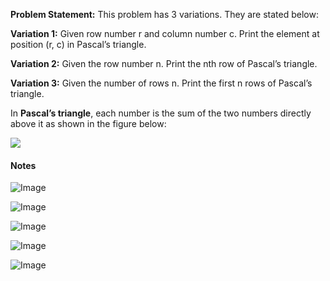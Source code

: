 
**Problem Statement:** This problem has 3 variations. They are stated below:

**Variation 1:** Given row number r and column number c. Print the element at position (r, c) in Pascal’s triangle.

**Variation 2:** Given the row number n. Print the nth row of Pascal’s triangle.

**Variation 3:** Given the number of rows n. Print the first n rows of Pascal’s triangle.

In **Pascal’s triangle**, each number is the sum of the two numbers directly above it as shown in the figure below:

![](https://upload.wikimedia.org/wikipedia/commons/0/0d/PascalTriangleAnimated2.gif)



#### Notes

![Image](./Image/WhatsApp%20Image%202023-06-17%20at%2023.22.52.jpg)

![Image](./Image/WhatsApp%20Image%202023-06-17%20at%2023.22.53%201.jpg)

![Image](./Image/WhatsApp%20Image%202023-06-17%20at%2023.22.53.jpg)

![Image](./Image/WhatsApp%20Image%202023-06-17%20at%2023.22.55.jpg)

![Image](./Image/WhatsApp%20Image%202023-06-17%20at%2023.22.54.jpg)
